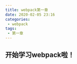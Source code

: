 ```yaml
---
title: webpack第一章
date: 2020-02-05 23:16
categories: 
 - webpack
tags: 
 - 第一章
---
```


## 开始学习webpack啦！
